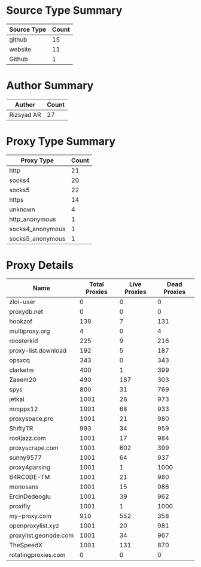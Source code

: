 # Source Type Summary

| Source Type | Count |
|-------------|-------|
| github | 15 |
| website | 11 |
| Github | 1 |


# Author Summary

| Author | Count |
|--------|-------|
| Rizsyad AR | 27 |


# Proxy Type Summary

| Proxy Type | Count |
|------------|-------|
| http | 21 |
| socks4 | 20 |
| socks5 | 22 |
| https | 14 |
| unknown | 4 |
| http_anonymous | 1 |
| socks4_anonymous | 1 |
| socks5_anonymous | 1 |


# Proxy Details

| Name | Total Proxies | Live Proxies | Dead Proxies |
|------|---------------|--------------|---------------|
| zloi-user | 0 | 0 | 0 |
| proxydb.net | 0 | 0 | 0 |
| hookzof | 138 | 7 | 131 |
| multiproxy.org | 4 | 0 | 4 |
| roosterkid | 225 | 9 | 216 |
| proxy-list.download | 192 | 5 | 187 |
| opsxcq | 343 | 0 | 343 |
| clarketm | 400 | 1 | 399 |
| Zaeem20 | 490 | 187 | 303 |
| spys | 800 | 31 | 769 |
| jetkai | 1001 | 28 | 973 |
| mmppx12 | 1001 | 68 | 933 |
| proxyspace.pro | 1001 | 21 | 980 |
| ShiftyTR | 993 | 34 | 959 |
| rootjazz.com | 1001 | 17 | 984 |
| proxyscrape.com | 1001 | 602 | 399 |
| sunny9577 | 1001 | 64 | 937 |
| proxy4parsing | 1001 | 1 | 1000 |
| B4RC0DE-TM | 1001 | 21 | 980 |
| monosans | 1001 | 15 | 986 |
| ErcinDedeoglu | 1001 | 39 | 962 |
| proxifly | 1001 | 1 | 1000 |
| my-proxy.com | 910 | 552 | 358 |
| openproxylist.xyz | 1001 | 20 | 981 |
| proxylist.geonode.com | 1001 | 34 | 967 |
| TheSpeedX | 1001 | 131 | 870 |
| rotatingproxies.com | 0 | 0 | 0 |
